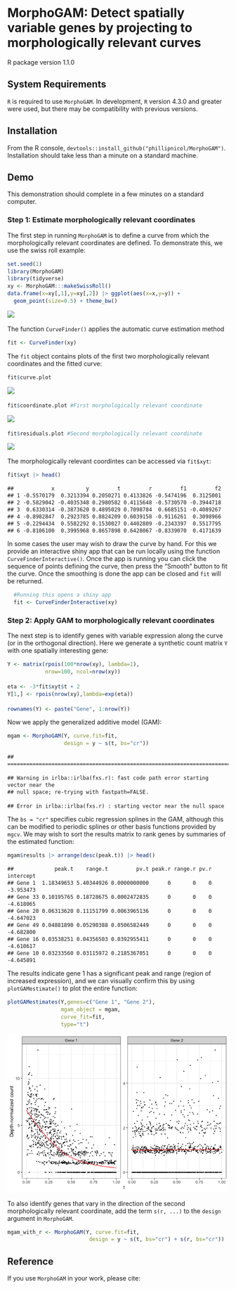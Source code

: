 MorphoGAM: Detect spatially variable genes by projecting to
morphologically relevant curves
================
R package version 1.1.0

## System Requirements

`R` is required to use `MorphoGAM`. In development, `R` version 4.3.0
and greater were used, but there may be compatibility with previous
versions.

## Installation

From the R console,
`devtools::install_github("phillipnicol/MorphoGAM")`. Installation
should take less than a minute on a standard machine.

## Demo

This demonstration should complete in a few minutes on a standard computer. 

### Step 1: Estimate morphologically relevant coordinates

The first step in running `MorphoGAM` is to define a curve from which
the morphologically relevant coordinates are defined. To demonstrate
this, we use the swiss roll example:

``` r
set.seed(1)
library(MorphoGAM)
library(tidyverse)
xy <- MorphoGAM:::makeSwissRoll()
data.frame(x=xy[,1],y=xy[,2]) |> ggplot(aes(x=x,y=y)) + 
  geom_point(size=0.5) + theme_bw()
```

![](README_files/figure-gfm/unnamed-chunk-1-1.png)<!-- -->

The function `CurveFinder()` applies the automatic curve estimation
method

``` r
fit <- CurveFinder(xy)
```

The `fit` object contains plots of the first two morphologically
relevant coordinates and the fitted curve:

``` r
fit$curve.plot
```

![](README_files/figure-gfm/unnamed-chunk-3-1.png)<!-- -->

``` r
fit$coordinate.plot #First morphologically relevant coordinate 
```

![](README_files/figure-gfm/unnamed-chunk-3-2.png)<!-- -->

``` r
fit$residuals.plot #Second morphologically relevant coordinate
```

![](README_files/figure-gfm/unnamed-chunk-3-3.png)<!-- -->

The morphologically relevant coordintes can be accessed via `fit$xyt`:

``` r
fit$xyt |> head()
```

    ##            x          y         t         r         f1         f2
    ## 1 -0.5570179  0.3213394 0.2050271 0.4133826 -0.5474196  0.3125001
    ## 2 -0.5829042 -0.4035348 0.2980582 0.4115648 -0.5730570 -0.3944718
    ## 3  0.6330314 -0.3873620 0.4895029 0.7098784  0.6685151 -0.4089267
    ## 4 -0.8982847  0.2923785 0.8824209 0.6039158 -0.9116261  0.3098966
    ## 5 -0.2294434  0.5582292 0.1530027 0.4402809 -0.2343397  0.5517795
    ## 6 -0.8106100  0.3995968 0.8657898 0.6428067 -0.8339070  0.4171639

In some cases the user may wish to draw the curve by hand. For this we
provide an interactive shiny app that can be run locally using the
function `CurveFinderInteractive()`. Once the app is running you can
click the sequence of points defining the curve, then press the “Smooth”
button to fit the curve. Once the smoothing is done the app can be
closed and `fit` will be returned.

``` r
  #Running this opens a shiny app
  fit <- CurveFinderInteractive(xy)
```

### Step 2: Apply GAM to morphologically relevant coordinates

The next step is to identify genes with variable expression along the
curve (or in the orthogonal direction). Here we generate a synthetic
count matrix `Y` with one spatially interesting gene:

``` r
Y <- matrix(rpois(100*nrow(xy), lambda=1),
            nrow=100, ncol=nrow(xy))

eta <- -3*fit$xyt$t + 2
Y[1,] <- rpois(nrow(xy),lambda=exp(eta))

rownames(Y) <- paste("Gene", 1:nrow(Y))
```

Now we apply the generalized additive model (GAM):

``` r
mgam <- MorphoGAM(Y, curve.fit=fit,
                  design = y ~ s(t, bs="cr"))
```

    ## ================================================================================

    ## Warning in irlba::irlba(fxs.r): fast code path error starting vector near the
    ## null space; re-trying with fastpath=FALSE.

    ## Error in irlba::irlba(fxs.r) : starting vector near the null space

The `bs = "cr"` specifies cubic regression splines in the GAM, although
this can be modified to periodic splines or other basis functions
provided by `mgcv`. We may wish to sort the results matrix to rank genes
by summaries of the estimated function:

``` r
mgam$results |> arrange(desc(peak.t)) |> head()
```

    ##             peak.t    range.t         pv.t peak.r range.r pv.r intercept
    ## Gene 1  1.18349653 5.40344926 0.0000000000      0       0    0 -3.953473
    ## Gene 33 0.10195765 0.18728675 0.0002472835      0       0    0 -4.618065
    ## Gene 20 0.06313620 0.11151799 0.0063965136      0       0    0 -4.647023
    ## Gene 49 0.04881890 0.05290388 0.0506582449      0       0    0 -4.682800
    ## Gene 16 0.03538251 0.04356503 0.0392955411      0       0    0 -4.610617
    ## Gene 10 0.03233560 0.03115972 0.2185367051      0       0    0 -4.645891

The results indicate gene $1$ has a significant peak and range (region
of increased expression), and we can visually confirm this by using
`plotGAMestimate()` to plot the entire function:

``` r
plotGAMestimates(Y,genes=c("Gene 1", "Gene 2"),
                 mgam_object = mgam,
                 curve_fit=fit,
                 type="t")
```

![](README_files/figure-gfm/unnamed-chunk-9-1.png)<!-- -->

To also identify genes that vary in the direction of the second
morphologically relevant coordinate, add the term `s(r, ...)` to the
`design` argument in `MorphoGAM`.

``` r
mgam_with_r <- MorphoGAM(Y, curve.fit=fit,
                          design = y ~ s(t, bs="cr") + s(r, bs="cr"))
```

## Reference

If you use `MorphoGAM` in your work, please cite:
